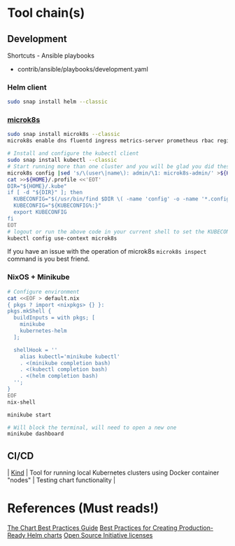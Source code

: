 # Tool chain(s)

## Development

Shortcuts - Ansible playbooks

* contrib/ansible/playbooks/development.yaml

### Helm client

```bash
sudo snap install helm --classic
```

### [microk8s](https://microk8s.io/)


```bash
sudo snap install microk8s --classic
microk8s enable dns fluentd ingress metrics-server prometheus rbac registry storage

# Install and configure the kubectl client
sudo snap install kubectl --classic
# Start running more than one cluster and you will be glad you did these steps
microk8s config |sed 's/\(user\|name\): admin/\1: microk8s-admin/' >${HOME}/.kube/microk8s.config
cat >>${HOME}/.profile <<'EOT'
DIR="${HOME}/.kube"
if [ -d "${DIR}" ]; then
  KUBECONFIG="$(/usr/bin/find $DIR \( -name 'config' -o -name '*.config' \) \( -type f -o -type l \) -print0 | tr '\0' ':')"
  KUBECONFIG="${KUBECONFIG%:}"
  export KUBECONFIG
fi
EOT
# logout or run the above code in your current shell to set the KUBECONFIG environment variable
kubectl config use-context microk8s
```

If you have an issue with the operation of microk8s `microk8s inspect` command is you best friend.

### NixOS + Minikube

```bash
# Configure environment
cat <<EOF > default.nix
{ pkgs ? import <nixpkgs> {} }:
pkgs.mkShell {
  buildInputs = with pkgs; [
    minikube
    kubernetes-helm
  ];

  shellHook = ''
    alias kubectl='minikube kubectl'
    . <(minikube completion bash)
    . <(kubectl completion bash)
    . <(helm completion bash)
  '';
}
EOF
nix-shell

minikube start

# Will block the terminal, will need to open a new one
minikube dashboard
```

## CI/CD

| [Kind](https://github.com/kubernetes-sigs/kind) | Tool for running local Kubernetes clusters using Docker container "nodes" | Testing chart functionality |

# References (Must reads!)

[The Chart Best Practices Guide](https://helm.sh/docs/chart_best_practices/)
[Best Practices for Creating Production-Ready Helm charts](https://docs.bitnami.com/tutorials/production-ready-charts/)
[Open Source Initiative licenses](https://opensource.org/licenses)
